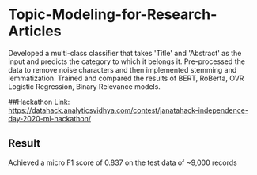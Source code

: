 # Topic-Modeling-for-Research-Articles

Developed a multi-class classifier that takes 'Title' and 'Abstract' as the input and predicts the category to which it belongs it. Pre-processed the data to remove noise characters and then implemented stemming and lemmatization. Trained and compared the results of BERT, RoBerta, OVR Logistic Regression, Binary Relevance models. 

##Hackathon
Link: https://datahack.analyticsvidhya.com/contest/janatahack-independence-day-2020-ml-hackathon/

## Result
Achieved a micro F1 score of 0.837 on the test data of ~9,000 records
